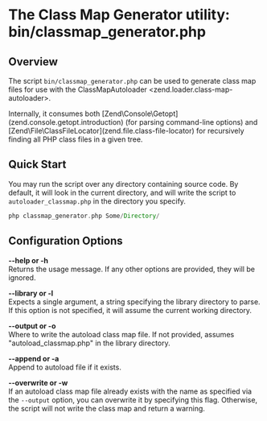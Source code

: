 # The Class Map Generator utility: bin/classmap\_generator.php

## Overview

The script `bin/classmap_generator.php` can be used to generate class map files for use with the
ClassMapAutoloader &lt;zend.loader.class-map-autoloader&gt;.

Internally, it consumes both \[Zend\\Console\\Getopt\](zend.console.getopt.introduction) (for
parsing command-line options) and \[Zend\\File\\ClassFileLocator\](zend.file.class-file-locator) for
recursively finding all PHP class files in a given tree.

## Quick Start

You may run the script over any directory containing source code. By default, it will look in the
current directory, and will write the script to `autoloader_classmap.php` in the directory you
specify.

```php
php classmap_generator.php Some/Directory/
```

## Configuration Options

**--help or -h**  
Returns the usage message. If any other options are provided, they will be ignored.

**--library or -l**  
Expects a single argument, a string specifying the library directory to parse. If this option is not
specified, it will assume the current working directory.

**--output or -o**  
Where to write the autoload class map file. If not provided, assumes "autoload\_classmap.php" in the
library directory.

**--append or -a**  
Append to autoload file if it exists.

**--overwrite or -w**  
If an autoload class map file already exists with the name as specified via the `--output` option,
you can overwrite it by specifying this flag. Otherwise, the script will not write the class map and
return a warning.


